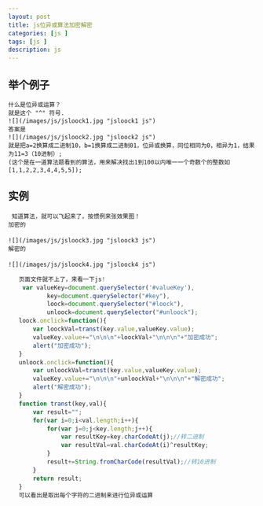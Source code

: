 ```yaml
---
layout: post
title: js位异或算法加密解密
categories: [js ]
tags: [js ]
description: js
---
```


 ## 举个例子

    什么是位异或运算？
    就是这个 "^" 符号.
    ![](/images/js/jsloock1.jpg "jsloock1 js")
    答案是
    ![](/images/js/jsloock2.jpg "jsloock2 js")
    就是把a=2换算成二进制10，b=1换算成二进制01，位异或换算，同位相同为0，相异为1，结果为11=3（10进制）;
    (这个是在一道算法题看到的算法，用来解决找出1到100以内唯一一个奇数个的整数如[1,1,2,2,3,4,4,5,5]);
 

 ## 实例

     知道算法，就可以飞起来了，按惯例来张效果图！
    加密的

    ![](/images/js/jsloock3.jpg "jsloock3 js")
    解密的

    ![](/images/js/jsloock4.jpg "jsloock4 js")

 ```javascript
    页面文件就不上了，来看一下js!
     var valueKey=document.querySelector('#valueKey'),
            key=document.querySelector("#key"),
            loock=document.querySelector("#loock"),
            unloock=document.querySelector("#unloock");
    loock.onclick=function(){
        var loockVal=transt(key.value,valueKey.value);
        valueKey.value+="\n\n\n"+loockVal+"\n\n\n"+"加密成功";
        alert("加密成功");
    }
    unloock.onclick=function(){
        var unloockVal=transt(key.value,valueKey.value);
        valueKey.value+="\n\n\n"+unloockVal+"\n\n\n"+"解密成功";
        alert("解密成功");
    }
    function transt(key,val){
        var result="";
        for(var i=0;i<val.length;i++){
            for(var j=0;j<key.length;j++){
                var resultKey=key.charCodeAt(j);//转二进制
                var resultVal=val.charCodeAt(i)^resultKey;
            }
            result+=String.fromCharCode(resultVal);//转10进制
        }
        return result;
    }
    可以看出是取出每个字符的二进制来进行位异或运算
 ```   
